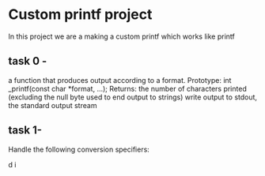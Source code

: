 # Custom printf project
In this project we are a making a custom printf which works like printf
## task 0 -
a function that produces output according to a format.
Prototype: int _printf(const char *format, ...);
Returns: the number of characters printed (excluding the null byte used to end output to strings)
write output to stdout, the standard output stream

## task 1-
Handle the following conversion specifiers:

d
i